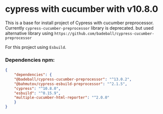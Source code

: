 # cypress with cucumber with v10.8.0
This is a base for install project of Cypress with cucumber preprocessor.
Currently ``cypress-cucumber-preprocessor`` library is deprecated. but used alternative library using
``https://github.com/badeball/cypress-cucumber-preprocessor``

For this project using ``Esbuild``.

### Dependencies npm:
```json
{
    "dependencies": {
    "@badeball/cypress-cucumber-preprocessor": "^13.0.2",
    "@bahmutov/cypress-esbuild-preprocessor": "^2.1.5",
    "cypress": "^10.8.0",
    "esbuild": "^0.15.9",
    "multiple-cucumber-html-reporter": "^2.0.0"
    }
}
```


